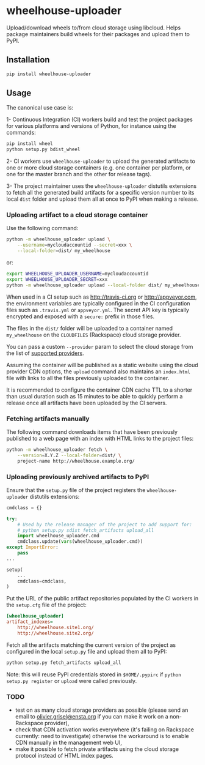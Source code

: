 wheelhouse-uploader
===================

Upload/download wheels to/from cloud storage using libcloud. Helps package maintainers build wheels for their packages and upload them to PyPI. 

## Installation

~~~bash
pip install wheelhouse-uploader
~~~

## Usage

The canonical use case is:

1- Continuous Integration (CI) workers build and test the project packages for
   various platforms and versions of Python, for instance using the commands:
~~~bash
pip install wheel
python setup.py bdist_wheel
~~~
2- CI workers use `wheelhouse-uploader` to upload the generated artifacts
   to one or more cloud storage containers (e.g. one container per platform,
   or one for the master branch and the other for release tags).

3- The project maintainer uses the `wheelhouse-uploader` distutils extensions
   to fetch all the generated build artifacts for a specific version number to
   its local `dist` folder and upload them all at once to PyPI when
   making a release.


### Uploading artifact to a cloud storage container

Use the following command:

~~~bash
python -m wheelhouse_uploader upload \
    --username=mycloudaccountid --secret=xxx \
    --local-folder=dist/ my_wheelhouse
~~~

or:

~~~bash
export WHEELHOUSE_UPLOADER_USERNAME=mycloudaccountid
export WHEELHOUSE_UPLOADER_SECRET=xxx
python -m wheelhouse_uploader upload --local-folder dist/ my_wheelhouse
~~~

When used in a CI setup such as http://travis-ci.org or http://appveyor.com,
the environment variables are typically configured in the CI configuration
files such as `.travis.yml` or `appveyor.yml`. The secret API key is typically
encrypted and exposed with a `secure:` prefix in those files.

The files in the `dist/` folder will be uploaded to a container named
`my_wheelhouse` on the `CLOUDFILES` (Rackspace) cloud storage provider.

You can pass a custom `--provider` param to select the cloud storage from
the list of [supported providers](
https://libcloud.readthedocs.org/en/latest/storage/supported_providers.html).

Assuming the container will be published as a static website using the cloud
provider CDN options, the `upload` command also maintains an `index.html` file
with links to all the files previously uploaded to the container.

It is recommended to configure the container CDN cache TTL to a shorter than
usual duration such as 15 minutes to be able to quickly perform a release once
all artifacts have been uploaded by the CI servers.


### Fetching artifacts manually

The following command downloads items that have been previously published to a
web page with an index with HTML links to the project files:

~~~bash
python -m wheelhouse_uploader fetch \
    --version=X.Y.Z --local-folder=dist/ \
    project-name http://wheelhouse.example.org/
~~~

### Uploading previously archived artifacts to PyPI

Ensure that the `setup.py` file of the project registers the
`wheelhouse-uploader` distutils extensions:

~~~python
cmdclass = {}

try:
    # Used by the release manager of the project to add support for:
    # python setup.py sdist fetch_artifacts upload_all
    import wheelhouse_uploader.cmd
    cmdclass.update(vars(wheelhouse_uploader.cmd))
except ImportError:
    pass
...

setup(
    ...
    cmdclass=cmdclass,
)
~~~

Put the URL of the public artifact repositories populated by the CI workers
in the `setup.cfg` file of the project:

~~~ini
[wheelhouse_uploader]
artifact_indexes=
    http://wheelhouse.site1.org/
    http://wheelhouse.site2.org/
~~~

Fetch all the artifacts matching the current version of the project as
configured in the local `setup.py` file and upload them all to PyPI:

~~~bash
python setup.py fetch_artifacts upload_all
~~~

Note: this will reuse PyPI credentials stored in `$HOME/.pypirc` if
`python setup.py register` or `upload` were called previously.


### TODO

- test on as many cloud storage providers as possible (please send an email to
  olivier.grisel@ensta.org if you can make it work on a non-Rackspace provider),
- check that CDN activation works everywhere (it's failing on Rackspace
  currently: need to investigate) otherwise the workaround is to enable CDN
  manually in the management web UI,
- make it possible to fetch private artifacts using the cloud storage protocol
  instead of HTML index pages.
